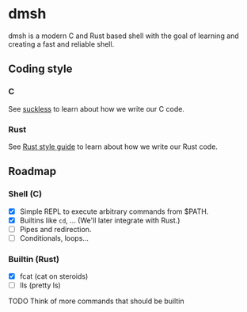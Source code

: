 # dmsh
dmsh is a modern C and Rust based shell with the goal of learning and creating
a fast and reliable shell.

## Coding style
### C
See [suckless](https://suckless.org/coding_style/) to learn about how we write
our C code.
### Rust
See [Rust style guide](https://doc.rust-lang.org/nightly/style-guide/index.html)
to learn about how we write our Rust code.

## Roadmap
### Shell (C)
- [x] Simple REPL to execute arbitrary commands from $PATH.
- [x] Builtins like `cd`, ... (We'll later integrate with Rust.)
- [ ] Pipes and redirection.
- [ ] Conditionals, loops...
### Builtin (Rust)
- [x] fcat (cat on steroids)
- [ ] lls  (pretty ls)

TODO Think of more commands that should be builtin
